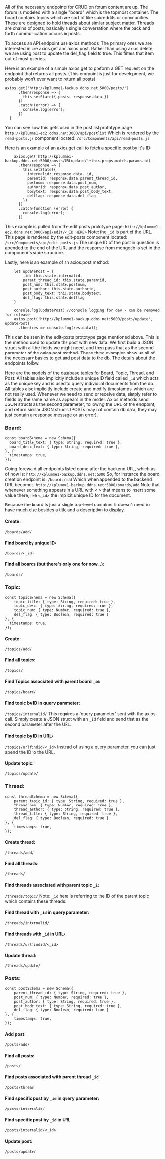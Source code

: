 All of the necessary endpoints for CRUD on forum content are up. The forum is modeled with a single "board" which is the topmost container. The board contains topics which are sort of like subreddits or communities. These are designed to hold threads about similar subject matter. Threads are chains of posts, basically a single conversation where the back and forth communication occurs in posts.

To access an API endpoint use axios methods. The primary ones we are interested in are axios.get and axios.post. Rather than using axios.delete, we are using post to update the del_flag field to true. This filters that item out of most queries.

Here is an example of a simple axios.get to preform a GET request on the endpoint that returns all posts. (This endpoint is just for development, we probably won't ever want to return all posts)

```
axios.get('http://kplumme1-backup.ddns.net:5000/posts/')
      .then(response => {
        this.setState({ posts: response.data })
      })
      .catch((error) => {
        console.log(error);
      })
  }
  ```
  
You can see how this gets used in the post list prototype page:
`http://kplumme1-ec2.ddns.net:3000/api/postlist`
Which is rendered by the `read-posts.js` component located:
`/src/Components/api/read-posts.js`

Here is an example of an axios.get call to fetch a specific post by it's ID:
```
    axios.get('http://kplumme1-backup.ddns.net:5000/posts/URLupdate/'+this.props.match.params.id)
      .then(response => {
        this.setState({
          internalid: response.data._id,
          parentid: response.data.parent_thread_id,
          postnum: response.data.post_num,
          authorid: response.data.post_author,
          bodytext: response.data.post_body_text,
          delflag: response.data.del_flag
        })   
      })
      .catch(function (error) {
        console.log(error);
      })
```

This example is pulled from the edit posts prototype page:
`http://kplumme1-ec2.ddns.net:3000/api/edit/<_ID HERE>` Note: the `_id` is part of the URL.
This page is rendered by the edit-posts component located:
`/src/Components/api/edit-posts.js`
The unique ID of the post in question is apended to the end of the URL and the response from mongodb is set in the component's state structure.

Lastly, here is an example of an axios.post method:
```
    let updatePost = {
        _id: this.state.internalid,
        parent_thread_id: this.state.parentid,
        post_num: this.state.postnum,
        post_author: this.state.authorid,
        post_body_text: this.state.bodytext,
        del_flag: this.state.delflag
    }

    console.log(updatePost);//console logging for dev - can be removed for release
    axios.post('http://kplumme1-backup.ddns.net:5000/posts/update', updatePost)
      .then(res => console.log(res.data));
```
This can be seen in the edit-posts prototype page mentioned above. This is the method used to update the post with new data.
We first build a JSON struct with all the fields we might need, and then pass that as the second parameter of the axios.post method. These three examples show us all of the necessary basics to get and post data to the db. The details about the endpoints follow.


Here are the models of the database tables for Board, Topic, Thread, and Post:
All tables also implicitly include a unique ID field called `_id` which acts as the unique key and is used to query individual documents from the db.
All tables also implicitly include create and modify timestamps, which are not really used.
Whenever we need to send or receive data, simply refer to fields by the same name as appears in the model.
Axios methods send JSON structs as the second parameter, following the URL of the endpoint, and return similar JSON structs (POSTs may not contain db data, they may just contain a response message or an error).


### Board:
```
const boardSchema = new Schema({
  board_title_text: { type: String, required: true },
  board_desc_text: { type: String, required: true },
}, {
  timestamps: true,
});
```

Going foreward all endpoints listed come after the backend URL, which as of now is:
`http://kplumme1-backup.ddns.net:5000`
So, for instance the board creation endpoint is:
`/boards/add`
Which when appended to the backend URL becomes:
`http://kplumme1-backup.ddns.net:5000/boards/add`
Note that whenever something appears in a URL with < > that means to insert some value there, like `<_id>` the implicit unique ID for the document.

Because the board is just a single top-level container it doesn't need to have much else besides a title and a description to display.

#### Create:
`/boards/add/`

#### Find board by unique ID:
`/boards/<_id>`

#### Find all boards (but there's only one for now...):
`/boards/`


### Topic:
```
const topicSchema = new Schema({
    topic_title: { type: String, required: true },
    topic_desc: { type: String, required: true },
    topic_num: { type: Number, required: true },
    del_flag: { type: Boolean, required: true }    
}, {
  timestamps: true,
});
```

#### Create:
`/topics/add/`

#### Find all topics:
`/topics/`

#### Find Topics associated with parent board `_id`:
`/topics/board/`

#### Find topic by ID in query parameter:
`/topics/internalid/`
This requires a 'query parameter' sent with the axios call. Simply create a JSON struct with an `_id` field and send that as the second parameter after the URL. 

#### Find topic by ID in URL:
`/topics/urlfindid/<_id>`
Instead of using a query parameter, you can just apend the ID to the URL.

#### Update topic:
`/topics/update/`


### Thread:
```
const threadSchema = new Schema({
    parent_topic_id: { type: String, required: true },
    thread_num: { type: Number, required: true },
    thread_author: { type: String, required: true },
    thread_title: { type: String, required: true },
    del_flag: { type: Boolean, required: true }    
}, {
    timestamps: true,
});
```
#### Create thread:
`/threads/add/`

#### Find all threads:
`/threads/`

#### Find threads associated with parent topic `_id`
`/threads/topic/`
Note: `_id` here is referring to the ID of the parent topic which contains these threads. 

#### Find thread with `_id` in query parameter:
`/threads/internalid/`

#### Find threads with `_id` in URL:
`/threads/urlfindid/<_id>`

#### Update thread:
`/threads/update/`



### Posts:
```
const postSchema = new Schema({
    parent_thread_id: { type: String, required: true },
    post_num: { type: Number, required: true },
    post_author: { type: String, required: true },
    post_body_text: { type: String, required: true },
    del_flag: { type: Boolean, required: true }
}, {
    timestamps: true,
});
```

#### Add post:
`/posts/add/`

#### Find all posts:
`/posts/`

#### Find posts associated with parent thread `_id`:
`/posts/thread`

#### Find specific post by `_id` in query parameter:
`/posts/internalid/`

#### Find specific post by `_id` in URL
`/posts/internalid/<_id>`

#### Update post:
`/posts/update/`
